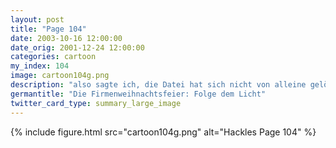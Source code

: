 ```yaml
---
layout: post
title: "Page 104"
date: 2003-10-16 12:00:00
date_orig: 2001-12-24 12:00:00
categories: cartoon
my_index: 104
image: cartoon104g.png
description: "also sagte ich, die Datei hat sich nicht von alleine gelöscht Hey wo kommt dieses helle Licht her Das? Achso, mein Team hat den Weihnachtsbaum der diesjährigen Feier geschmückt wir können endlich die AOL und .Net CDs benutzen Hackles Peter Percy Hazel"
germantitle: "Die Firmenweihnachtsfeier: Folge dem Licht"
twitter_card_type: summary_large_image
---
```


{% include figure.html src="cartoon104g.png" alt="Hackles Page 104"  %}
